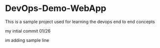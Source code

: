 # DevOps-Demo-WebApp
This is a sample project used for learning the devops end to end concepts

my intial commit 01/26

im adding sample line
